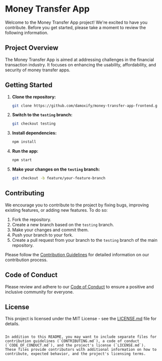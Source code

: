 # Money Transfer App

Welcome to the Money Transfer App project! We're excited to have you contribute. Before you get started, please take a moment to review the following information.

## Project Overview

The Money Transfer App is aimed at addressing challenges in the financial transaction industry. It focuses on enhancing the usability, affordability, and security of money transfer apps.

## Getting Started

1. **Clone the repository:**
   ```bash
   git clone https://github.com/damoxify/money-transfer-app-frontend.git
   ```

2. **Switch to the `testing` branch:**
   ```bash
   git checkout testing
   ```

3. **Install dependencies:**
   ```bash
   npm install
   ```

4. **Run the app:**
   ```bash
   npm start
   ```

5. **Make your changes on the `testing` branch:**
   ```bash
   git checkout -b feature/your-feature-branch
   ```

## Contributing

We encourage you to contribute to the project by fixing bugs, improving existing features, or adding new features. To do so:

1. Fork the repository.
2. Create a new branch based on the `testing` branch.
3. Make your changes and commit them.
4. Push your branch to your fork.
5. Create a pull request from your branch to the `testing` branch of the main repository.

Please follow the [Contribution Guidelines](CONTRIBUTING.md) for detailed information on our contribution process.

## Code of Conduct

Please review and adhere to our [Code of Conduct](CODE_OF_CONDUCT.md) to ensure a positive and inclusive community for everyone.

## License

This project is licensed under the MIT License - see the [LICENSE.md](LICENSE.md) file for details.
```

In addition to this README, you may want to include separate files for contribution guidelines (`CONTRIBUTING.md`), a code of conduct (`CODE_OF_CONDUCT.md`), and the project's license (`LICENSE.md`). These files provide contributors with additional information on how to contribute, expected behavior, and the project's licensing terms.
